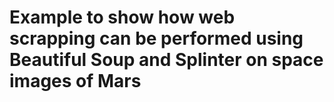 # Example to show how web scrapping can be performed using Beautiful Soup and Splinter on space images of Mars
